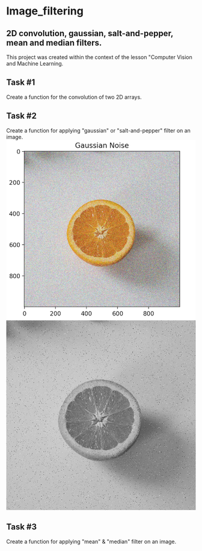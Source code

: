 # Image_filtering
## 2D convolution, gaussian, salt-and-pepper, mean and median filters.

This project was created within the context of the lesson "Computer Vision and Machine Learning.

## Task #1
Create a function for the convolution of two 2D arrays.
## Task #2
Create a function for applying "gaussian" or "salt-and-pepper" filter on an image.
![alttext](https://github.com/raf-init/Image_filtering/blob/main/gaussian_plot.png) ![alttext](https://github.com/raf-init/Image_filtering/blob/main/sp.png)
## Task #3
Create a function for applying "mean" & "median" filter on an image.
